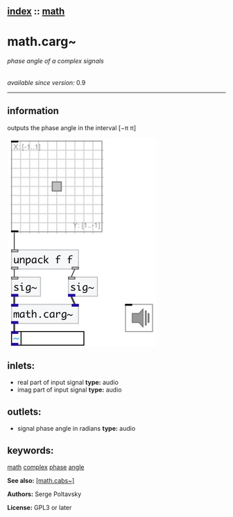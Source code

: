 [index](index.html) :: [math](category_math.html)
---

# math.carg~

###### phase angle of a complex signals

*available since version:* 0.9

---


## information
outputs the phase angle in the interval [−π π]



[![example](../examples/img/math.carg~.jpg)](../examples/pd/math.carg~.pd)









## inlets:

* real part of input signal 
__type:__ audio<br>
* imag part of input signal 
__type:__ audio<br>



## outlets:

* signal phase angle in radians
__type:__ audio<br>



## keywords:

[math](keywords/math.html)
[complex](keywords/complex.html)
[phase](keywords/phase.html)
[angle](keywords/angle.html)



**See also:**
[\[math.cabs~\]](math.cabs~.html)




**Authors:** Serge Poltavsky




**License:** GPL3 or later





